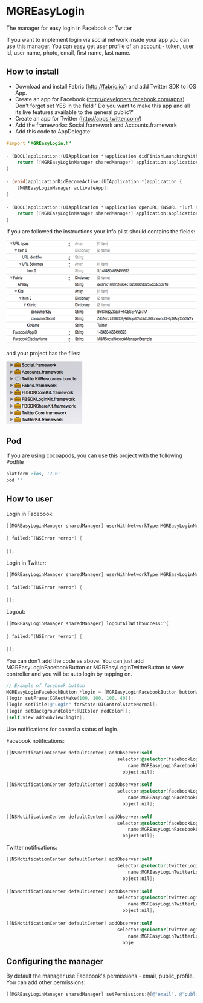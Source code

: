 # MGREasyLogin
The manager for easy login in Facebook or Twitter

If you want to implement login via social network inside your app you can use this manager. You can easy get user profile of an account - token, user id, user name, photo, email, first name, last name.

How to install
--------

- Download and install Fabric (http://fabric.io/) and add Twitter SDK to iOS App.
- Create an app for Facebook (http://developers.facebook.com/apps). Don't forget set YES in the field '
Do you want to make this app and all its live features available to the general public?'
- Create an app for Twitter (http://apps.twitter.com/)
- Add the frameworks: Social.framework and Accounts.framework
- Add this code to AppDelegate:

```objective-c
#import "MGREasyLogin.h"

- (BOOL)application:(UIApplication *)application didFinishLaunchingWithOptions:(NSDictionary *)launchOptions {
    return [[MGREasyLoginManager sharedManager] application:application didFinishLaunchingWithOptions:launchOptions];
}

- (void)applicationDidBecomeActive:(UIApplication *)application {
    [MGREasyLoginManager activateApp];
}

- (BOOL)application:(UIApplication *)application openURL:(NSURL *)url sourceApplication:(NSString *)sourceApplication annotation:(id)annotation {
    return [[MGREasyLoginManager sharedManager] application:application openURL:url sourceApplication:sourceApplication annotation:annotation];
}
```

If you are followed the instructions your Info.plist should contains the fields: 

<img src="InfoPlistImage.png" width="682" height="273" />

and your project has the files:

<img src="FrameworksImage.png" width="201" height="164" />

Pod
--------

If you are using cocoapods, you can use this project with the following Podfile

```ruby
platform :ios, '7.0'
pod ''
```

How to user
--------

Login in Facebook:
```objective-c
[[MGREasyLoginManager sharedManager] userWithNetworkType:MGREasyLoginNetworkTypeFacebook success:^(MGREasyLoginUser *user, MGREasyLoginCacheType cacheType) {

} failed:^(NSError *error) {

}];
```

Login in Twitter:
```objective-c
[[MGREasyLoginManager sharedManager] userWithNetworkType:MGREasyLoginNetworkTypeTwitter success:^(MGREasyLoginUser *user, MGREasyLoginCacheType cacheType) {

} failed:^(NSError *error) {

}];
```

Logout:
```objective-c
[[MGREasyLoginManager sharedManager] logoutAllWithSuccess:^{

} failed:^(NSError *error) {

}];
```

You can don't add the code as above. You can just add MGREasyLoginFacebookButton or MGREasyLoginTwitterButton to view controller and you will be auto login by tapping on.

```objective-c
// Example of facebook button
MGREasyLoginFacebookButton *login = [MGREasyLoginFacebookButton buttonWithType:UIButtonTypeCustom];
[login setFrame:CGRectMake(100, 100, 100, 40)];
[login setTitle:@"Login" forState:UIControlStateNormal];
[login setBackgroundColor:[UIColor redColor]];
[self.view addSubview:login];
```

Use notifications for control a status of login.

Facebook notifications:
```objective-c
[[NSNotificationCenter defaultCenter] addObserver:self
                                         selector:@selector(facebookLoginStart:)
                                             name:MGREasyLoginFacebookLoginStartNotification
                                           object:nil];

[[NSNotificationCenter defaultCenter] addObserver:self
                                         selector:@selector(facebookLoginSuccess:)
                                             name:MGREasyLoginFacebookLoginSuccessNotification
                                           object:nil];

[[NSNotificationCenter defaultCenter] addObserver:self
                                         selector:@selector(facebookLoginError:)
                                             name:MGREasyLoginFacebookLoginErrorNotification
                                           object:nil];
```

Twitter notifications:
```objective-c
[[NSNotificationCenter defaultCenter] addObserver:self
                                         selector:@selector(twitterLoginStart:)
                                             name:MGREasyLoginTwitterLoginStartNotification
                                           object:nil];

[[NSNotificationCenter defaultCenter] addObserver:self
                                         selector:@selector(twitterLoginSuccess:)
                                             name:MGREasyLoginTwitterLoginSuccessNotification
                                           object:nil];

[[NSNotificationCenter defaultCenter] addObserver:self
                                         selector:@selector(twitterLoginError:)
                                             name:MGREasyLoginTwitterLoginErrorNotification
                                           obje
```

Configuring the manager
--------

By default the manager use Facebook's permissions - email, public_profile. You can add other permissions:

```objective-c
[[MGREasyLoginManager sharedManager] setPermissions:@[@"email", @"public_profile", @"user_friends", @"user_likes"] forNetworkWithType:MGREasyLoginNetworkTypeFacebook];
```
